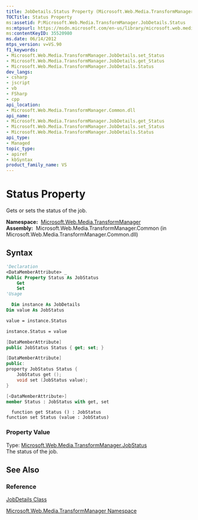 ```yaml
---
title: JobDetails.Status Property (Microsoft.Web.Media.TransformManager)
TOCTitle: Status Property
ms:assetid: P:Microsoft.Web.Media.TransformManager.JobDetails.Status
ms:mtpsurl: https://msdn.microsoft.com/en-us/library/microsoft.web.media.transformmanager.jobdetails.status(v=VS.90)
ms:contentKeyID: 35520980
ms.date: 06/14/2012
mtps_version: v=VS.90
f1_keywords:
- Microsoft.Web.Media.TransformManager.JobDetails.set_Status
- Microsoft.Web.Media.TransformManager.JobDetails.get_Status
- Microsoft.Web.Media.TransformManager.JobDetails.Status
dev_langs:
- csharp
- jscript
- vb
- FSharp
- cpp
api_location:
- Microsoft.Web.Media.TransformManager.Common.dll
api_name:
- Microsoft.Web.Media.TransformManager.JobDetails.get_Status
- Microsoft.Web.Media.TransformManager.JobDetails.set_Status
- Microsoft.Web.Media.TransformManager.JobDetails.Status
api_type:
- Managed
topic_type:
- apiref
- kbSyntax
product_family_name: VS
---
```


# Status Property

Gets or sets the status of the job.

**Namespace:**  [Microsoft.Web.Media.TransformManager](microsoft-web-media-transformmanager-namespace.md)  
**Assembly:**  Microsoft.Web.Media.TransformManager.Common (in Microsoft.Web.Media.TransformManager.Common.dll)

## Syntax

```vb
'Declaration
<DataMemberAttribute> _
Public Property Status As JobStatus
    Get
    Set
'Usage

  Dim instance As JobDetails
Dim value As JobStatus

value = instance.Status

instance.Status = value
```

```csharp
[DataMemberAttribute]
public JobStatus Status { get; set; }
```

```cpp
[DataMemberAttribute]
public:
property JobStatus Status {
    JobStatus get ();
    void set (JobStatus value);
}
```

``` fsharp
[<DataMemberAttribute>]
member Status : JobStatus with get, set
```

```jscript
  function get Status () : JobStatus
function set Status (value : JobStatus)
```

### Property Value

Type: [Microsoft.Web.Media.TransformManager.JobStatus](jobstatus-enumeration-microsoft-web-media-transformmanager.md)  
The status of the job.  

## See Also

### Reference

[JobDetails Class](jobdetails-class-microsoft-web-media-transformmanager.md)

[Microsoft.Web.Media.TransformManager Namespace](microsoft-web-media-transformmanager-namespace.md)

